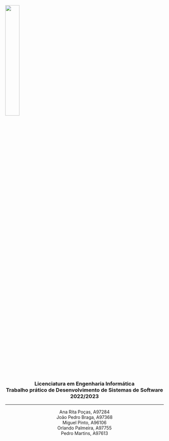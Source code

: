 <img src='https://i.postimg.cc/hjkbcqPN/EEUM-logo.png' width="30%"/>

<h3 align="center">Licenciatura em Engenharia Informática <br> Trabalho prático de Desenvolvimento de Sistemas de Software <br> 2022/2023 </h3>

---

<p align="center">
Ana Rita Poças, A97284 <br>
João Pedro Braga, A97368 <br> 
Miguel Pinto, A96106 <br> 
Orlando Palmeira, A97755 <br> 
Pedro Martins, A97613
    <br> 
</p>

